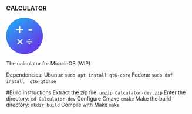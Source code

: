 ### CALCULATOR
![Calculator Icon](/CalculatorSmall.png)

The calculator for MiracleOS (WIP)

Dependencies:
Ubuntu:
`sudo apt install qt6-core`
Fedora:
`sudo dnf install  qt6-qtbase`

#Build instructions
Extract the zip file:
`unzip Calculator-dev.zip` 
Enter the directory:
`cd Calculator-dev`
Configure Cmake
`cmake`
Make the build directory:
`mkdir build`
Compile with Make
`make`
